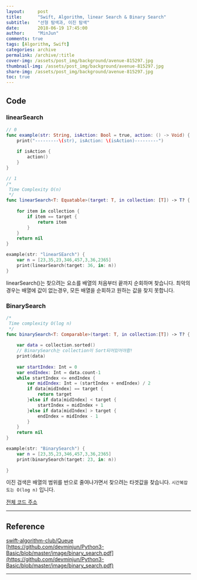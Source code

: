 ```yaml
---
layout:     post
title:      "Swift, Algorithm, linear Search & Binary Search"
subtitle:   "선형 탐색과, 이진 탐색"
date:       2018-06-19 17:45:00
author:     "MinJun"
comments: true 
tags: [Algorithm, Swift]
categories: archive
permalink: /archive/:title
cover-img: /assets/post_img/background/avenue-815297.jpg
thumbnail-img: /assets/post_img/background/avenue-815297.jpg
share-img: /assets/post_img/background/avenue-815297.jpg
toc: true
---
```


## Code 

### linearSearch 


```swift
// 0
func example(str: String, isAction: Bool = true, action: () -> Void) {
    print("---------\(str), isAction: \(isAction)---------")
    
    if isAction {
        action()
    }
}

// 1
/*
 Time Complexity O(n)
 */
func linearSearch<T: Equatable>(target: T, in collection: [T]) -> T? {
    
    for item in collection {
        if item == target {
            return item
        }
    }
    return nil
}

example(str: "linearSEarch") {
    var n = [23,35,23,346,457,3,36,2365]
    print(linearSearch(target: 36, in: n))
}
```

linearSearch()는 찾으려는 요소를 배열의 처음부터 끝까지 순회하며 찾습니다. 최악의 경우는 배열에 값이 없는경우, 모든 배열을 순회하고 원하는 값을 찾지 못합니다. 

### BinarySearch 

```swift
/*
 Time complexity O(log n)
 */
func binarySearch<T: Comparable>(target: T, in collection:[T]) -> T? {
    
    var data = collection.sorted()
    // BinarySearch는 collection이 Sort되어있어야함!
    print(data)
    
    var startIndex: Int = 0
    var endIndex: Int = data.count-1
    while startIndex <= endIndex {
        var midIndex: Int = (startIndex + endIndex) / 2
        if data[midIndex] == target {
            return target
        }else if data[midIndex] < target {
            startIndex = midIndex + 1
        }else if data[midIndex] > target {
            endIndex = midIndex - 1
        }
    }
    return nil
}

example(str: "BinarySearch") {
    var n = [23,35,23,346,457,3,36,2365]
    print(binarySearch(target: 23, in: n))
    
}
```

이진 검색은 배열의 범위를 반으로 줄여나가면서 찾으려는 타겟값을 찾습니다. `시간복잡도는 O(log n)` 입니다. 

[전체 코드 주소](https://github.com/devmjun/DataStructure)


---

## Reference 

[swift-algorithm-club/Queue](https://github.com/raywenderlich/swift-algorithm-club/tree/master/Queue)<br>
[https://github.com/devminjun/Python3-Basic/blob/master/image/binary_search.pdf](https://github.com/devminjun/Python3-Basic/blob/master/image/binary_search.pdf)<br>


---

